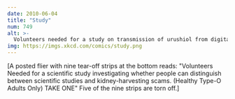 ```yaml
---
date: 2010-06-04
title: "Study"
num: 749
alt: >-
  Volunteers needed for a study on transmission of urushiol from digital contact with thin strips of fibrous cellulose pulp.
img: https://imgs.xkcd.com/comics/study.png
---
```

[A posted flier with nine tear-off strips at the bottom reads: "Volunteers Needed for a scientific study investigating whether people can distinguish between scientific studies and kidney-harvesting scams. (Healthy Type-O Adults Only) TAKE ONE" Five of the nine strips are torn off.]